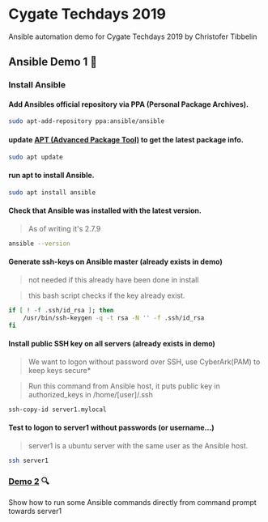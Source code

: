 # Cygate Techdays 2019
Ansible automation demo for Cygate Techdays 2019 by Christofer Tibbelin

## Ansible Demo 1 :dvd:

### Install Ansible

#### Add Ansibles official repository via PPA (Personal Package Archives).
```sh
sudo apt-add-repository ppa:ansible/ansible
```

#### update [APT (Advanced Package Tool)](https://en.wikipedia.org/wiki/APT_(Debian)) to get the latest package info.
```sh
sudo apt update
```

#### run apt to install Ansible.
```sh
sudo apt install ansible
```

#### Check that Ansible was installed with the latest version.
> As of writing it's 2.7.9
```sh
ansible --version
```

#### Generate ssh-keys on Ansible master (already exists in demo)
> not needed if this already have been done in install

> this bash script checks if the key already exist.
```sh
if [ ! -f .ssh/id_rsa ]; then
    /usr/bin/ssh-keygen -q -t rsa -N '' -f .ssh/id_rsa
fi
```

#### Install public SSH key on all servers (already exists in demo)
> We want to logon without password over SSH, use CyberArk(PAM) to keep keys secure*

> Run this command from Ansible host, it puts public key in authorized_keys in /home/[user]/.ssh
```sh
ssh-copy-id server1.mylocal
```

#### Test to logon to server1 without passwords (or username...)
> server1 is a ubuntu server with the same user as the Ansible host.
```sh
ssh server1
```

### [Demo 2](../demo2/) :mag:
Show how to run some Ansible commands directly from command prompt towards server1
